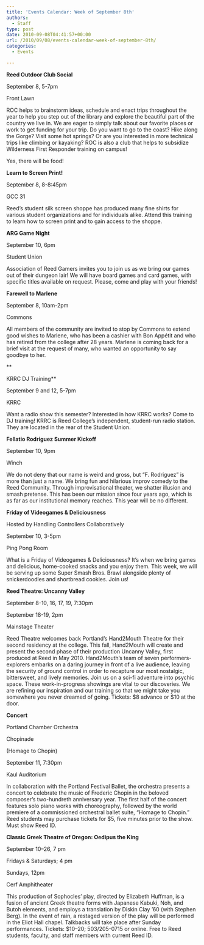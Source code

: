 ```yaml
---
title: 'Events Calendar: Week of September 8th'
authors: 
  - Staff
type: post
date: 2010-09-08T04:41:57+00:00
url: /2010/09/08/events-calendar-week-of-september-8th/
categories:
  - Events

---
```

**Reed Outdoor Club Social**
  
September 8, 5-7pm
  
Front Lawn

ROC helps to brainstorm ideas, schedule and enact trips throughout the year to help you step out of the library and explore the beautiful part of the country we live in. We are eager to simply talk about our favorite places or work to get funding for your trip. Do you want to go to the coast? Hike along the Gorge? Visit some hot springs? Or are you interested in more technical trips like climbing or kayaking? ROC is also a club that helps to subsidize Wilderness First Responder training on campus! 

Yes, there will be food!

**Learn to Screen Print!**
  
September 8, 8-8:45pm
  
GCC 31

Reed’s student silk screen shoppe has produced many fine shirts for various student organizations and for individuals alike. Attend this training to learn how to screen print and to gain access to the shoppe.

**ARG Game Night**
  
September 10, 6pm
  
Student Union

Association of Reed Gamers invites you to join us as we bring our games out of their dungeon lair! We will have board games and card games, with specific titles available on request. Please, come and play with your friends!

**Farewell to Marlene**
  
September 8, 10am-2pm
  
Commons

All members of the community are invited to stop by Commons to extend good wishes to Marlene, who has been a cashier with Bon Appétit and who has retired from the college after 28 years. Marlene is coming back for a brief visit at the request of many, who wanted an opportunity to say goodbye to her.
  
**
  
KRRC DJ Training**
  
September 9 and 12, 5-7pm
  
KRRC

Want a radio show this semester? Interested in how KRRC works? Come to DJ training! KRRC is Reed College’s independent, student-run radio station. They are located in the rear of the Student Union.

**Fellatio Rodriguez Summer Kickoff**
  
September 10, 9pm
  
Winch

We do not deny that our name is weird and gross, but “F. Rodriguez” is more than just a name. We bring fun and hilarious improv comedy to the Reed Community. Through improvisational theater, we shatter illusion and smash pretense. This has been our mission since four years ago, which is as far as our institutional memory reaches. This year will be no different.

**Friday of Videogames & Deliciousness**
  
Hosted by Handling Controllers Collaboratively
  
September 10, 3-5pm
  
Ping Pong Room

What is a Friday of Videogames & Deliciousness? It’s when we bring games and delicious, home-cooked snacks and you enjoy them. This week, we will be serving up some Super Smash Bros. Brawl alongside plenty of snickerdoodles and shortbread cookies. Join us!

**Reed Theatre: Uncanny Valley**
  
September 8-10, 16, 17, 19, 7:30pm
  
September 18-19, 2pm
  
Mainstage Theater

Reed Theatre welcomes back Portland’s Hand2Mouth Theatre for their second residency at the college. This fall, Hand2Mouth will create and present the second phase of their production Uncanny Valley, first produced at Reed in May 2010. Hand2Mouth’s team of seven performers-explorers embarks on a daring journey in front of a live audience, leaving the security of ground control in order to recapture our most nostalgic, bittersweet, and lively memories. Join us on a sci-fi adventure into psychic space. These work-in-progress showings are vital to our discoveries. We are refining our inspiration and our training so that we might take you somewhere you never dreamed of going. Tickets: $8 advance or $10 at the door.

**Concert**
  
Portland Chamber Orchestra
  
Chopinade
  
(Homage to Chopin)
  
September 11, 7:30pm
  
Kaul Auditorium

In collaboration with the Portland Festival Ballet, the orchestra presents a concert to celebrate the music of Frederic Chopin in the beloved composer’s two-hundreth anniversary year. The first half of the concert features solo piano works with choreography, followed by the world premiere of a commissioned orchestral ballet suite, “Homage to Chopin.” Reed students may purchase tickets for $5, five minutes prior to the show. Must show Reed ID.

**Classic Greek Theatre of Oregon: Oedipus the King**
  
September 10–26, 7 pm
  
Fridays & Saturdays; 4 pm
  
Sundays, 12pm
  
Cerf Amphitheater

This production of Sophocles’ play, directed by Elizabeth Huffman, is a fusion of ancient Greek theatre forms with Japanese Kabuki, Noh, and Butoh elements, and employs a translation by Diskin Clay ’60 (with Stephen Berg). In the event of rain, a restaged version of the play will be performed in the Eliot Hall chapel. Talkbacks will take place after Sunday performances. Tickets: $10–20; 503/205-0715 or online. Free to Reed students, faculty, and staff members with current Reed ID.